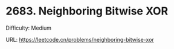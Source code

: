 # 2683. Neighboring Bitwise XOR

Difficulty: Medium

URL: https://leetcode.cn/problems/neighboring-bitwise-xor

